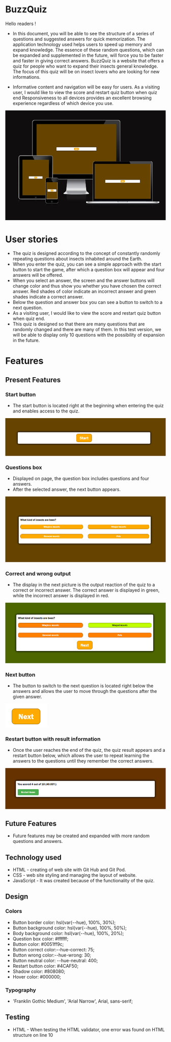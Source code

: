 # BuzzQuiz

Hello readers !

* In this document, you will be able to see the structure of a series of questions and suggested answers for quick memorization. The application technology used helps users to speed up memory and expand knowledge. The essence of these random questions, which can be expanded and supplemented in the future, will force you to be faster and faster in giving correct answers. BuzzQuiz is a website that offers a quiz for people who want to expand their insects general knowledge. The focus of this quiz will be on insect lovers who are looking for new informations.

* Informative content and navigation will be easy for users.
  As a visiting user, I would like to view the score and restart quiz button when quiz end Responsiveness to all devices provides an excellent browsing experience regardless of which device you use.

![Screen responsiveness](/media/am_i_responsive.png)

# User stories

* The quiz is designed according to the concept of constantly randomly repeating questions about insects inhabited around the Earth.
* When you enter the quiz, you can see a simple approach with the start button to start the game, after which a question box will appear and four answers will be offered.
* When you select an answer, the screen and the answer buttons will change color and thus show you whether you have chosen the correct answer. Red shades of color indicate an 
  incorrect answer and green shades indicate a correct answer.
* Below the question and answer box you can see a button to switch to a next question.
* As a visiting user, I would like to view the score and restart quiz button when quiz end.
* This quiz is designed so that there are many questions that are randomly changed and there are many of them. In this test version, we will be able to display only 10 questions with the possibility of expansion in the future.

# Features

## Present Features

### Start button

* The start button is located right at the beginning when entering the quiz and enables access to the quiz.

![Start button](/media/start_button.png)

### Questions box

* Displayed on page, the question box includes questions and four answers.
* After the selected answer, the next button appears.

![Question and answer box](/media/question_answer_box.png)

### Correct and wrong output

* The display in the next picture is the output reaction of the quiz to a correct or incorrect answer. The correct answer is displayed in green, while the incorrect answer is displayed in red.

![Correct and wrong output](/media/correct_wrong_answers.png)

### Next button

* The button to switch to the next question is located right below the answers and allows the user to move through the questions after the given answer.

![Next button](/media/next_q_button.png)

### Restart button with result information

* Once the user reaches the end of the quiz, the quiz result appears and a restart button below, which allows the user to repeat learning the answers to the questions until they remember the correct answers.

![Restart button and score](/media/restart_button.png)

## Future Features

* Future features may be created and expanded with more random questions and answers.

## Technology used

* HTML - creating of web site with Git Hub and Git Pod.
* CSS - web site styling and managing the layout of website.
* JavaScript - It was created because of the functionality of the quiz.

## Design

### Colors

* Button border color: hsl(var(--hue), 100%, 30%);
* Button background color: hsl(var(--hue), 100%, 50%);
* Body background color: hsl(var(--hue), 100%, 20%);
* Question box color: #ffffff; 
* Button color: #0051ff9c;
* Button correct color:--hue-correct: 75;
* Button wrong color:--hue-wrong: 30;
* Button neutral color: --hue-neutral: 400;
* Restart button color: #4CAF50;
* Shadow color: #808080;
* Hover color: #000000;

### Typography

* 'Franklin Gothic Medium', 'Arial Narrow', Arial, sans-serif;

## Testing

* HTML - When testing the HTML validator, one error was found on HTML structure on line 10 <script> was wrongly linked, I made the correction by linking the script document correctly. Testing was done through the official W3C validator.
* CSS - No errors were found when passing through the official Jigsaw validator.
* JavaScript - No errors were found when passing through the official Jshint validator.

   - The following metrics were returned:

     -There are 13 functions in this file

     -Function with the largest signature take 2 arguments, while the median is 0.

     -Largest function has 12 statements in it, while the median is 2.

     -The most complex function has a cyclomatic complexity value of 3 while the median is 1.

### Validator Testing

* HTML [W3C validator](https://validator.w3.org/)
* CSS [(Jigsaw) validator ](https://jigsaw.w3.org/css-validator/)
* JavaScript [(Jshint) validator ](https://jshint.com/)

### Layout and Design Testing

* The content is well structured and aligned.
* Website layout and design reviewed.
* Tested quiz responsiveness by resizing the browser window or using developer tools to simulate different device sizes.

### Functionality

#### Manual testing and game steps
* Checked if all interactive elements are functional.
* All user inputs tested and ensured to produce expected outputs.
* Game steps:

   - When you enter the Buzz Quiz website, the first thing you see is the Start button.
   - When you press the Start button, the game starts.
   - When the game starts, you see a screen with a question and four answers offered.
   - Choose one answer and the game will show you whether you have chosen correctly or incorrectly by changing the color of the correct answer to green and the Next button will 
     appear.
   - Click on the Next button for the game to move on and game will ask a new question.
   - In the background, the game records your score, which will be shown at the end of the game.
   - When you reach the end of the game, your result will appear on the screen, showing how many correct answers you had and how many results were expressed in percentages, and 
     the Restart button.
   - Press the Restart button to repeat the game.

- Game step 1<br>
![Game step 1](/media/mob_respon_start_img.png)
- Game step 2<br>
![Game step 2](/media/mob_respon_quest_img.png)
- Game step 3<br>
![Game step 3](/media/mob_respon_answ_img.png)
- Game step 4<br>
![Game step 4](/media/mob_respon_end_img.png)

### Bugs:

* The error was found on HTML structure on line 10 <script> was wrongly linked.

#### Fixed:

* I solved the error correction by linking the script document correctly.

#### Unfixed: 

* None

#### Lighthouse report

![Lighthouse report](/media/lighthouse_report.png)

## Deployment
* Deployment steps:
   - When entering the Git Hub, select the BuzzQuiz repository and click the CODE button, copy the HTTPS Link and transfer the copied link to the Submission form.
   - By clicking on the Settings button, select the Pages option.
   - After entering the Pages option in the Build and Deployment section, select the main/root option and click on the Save button.
   - After GitHub publishes the page, copy the live link, which I also enter in the Submission form.
   - When we have properly filled out the Submission form with all the required data, submit the completed project to the Submit button
* Live link: 
[BuzzQuiz](https://rock3879.github.io/BuzzQuiz/)
* GitHub repo link:
[GitHub repo](https://github.com/ROCK3879/BuzzQuiz.git)

## Fork a GitHub Repository

* To fork a repo, log in to your account and then go to the repository. In the top-right corner of the window, there is a "Fork" button with a number to the right of it, which represents the number of times the repository has been forked. Go ahead and click that button.
* A message will briefly appear letting you know that the forking process has started. It only takes a few seconds to fork the repo.
* You're now safe to make any changes to the code in your forked repository that you like. To do so, just clone the forked repository to your local machine and get busy!

## Credits 

### Content

* The Favicon was taken from [Favicon.io](https://favicon.io/)

### Media

* Photos used from this open source website

Enjoy!
